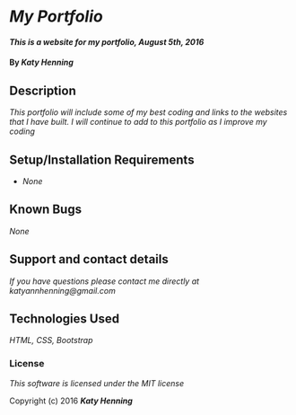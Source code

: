 # _My Portfolio_

#### _This is a website for my portfolio, August 5th, 2016_

#### By _**Katy Henning**_

## Description

_This portfolio will include some of my best coding and links to the websites that I have built. I will continue to add to this portfolio as I improve my coding_

## Setup/Installation Requirements

* _None_


## Known Bugs

_None_

## Support and contact details

_If you have questions please contact me directly at katyannhenning@gmail.com_

## Technologies Used

_HTML, CSS, Bootstrap_

### License

*This software is licensed under the MIT license*

Copyright (c) 2016 **_Katy Henning_**
